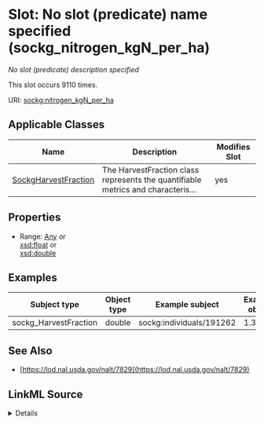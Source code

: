 

# Slot: No slot (predicate) name specified (sockg_nitrogen_kgN_per_ha)


_No slot (predicate) description specified_






This slot occurs 9110 times.


URI: [sockg:nitrogen_kgN_per_ha](https://idir.uta.edu/sockg-ontology/docs/nitrogen_kgN_per_ha)



<!-- no inheritance hierarchy -->





## Applicable Classes

| Name | Description | Modifies Slot |
| --- | --- | --- |
| [SockgHarvestFraction](../classes/SockgHarvestFraction.md) | The HarvestFraction class represents the quantifiable metrics and characteris... |  yes  |







## Properties

* Range: [Any](../classes/Any.md)&nbsp;or&nbsp;<br />[xsd:float](http://www.w3.org/2001/XMLSchema#float)&nbsp;or&nbsp;<br />[xsd:double](http://www.w3.org/2001/XMLSchema#double)






## Examples

| Subject type | Object type | Example subject | Example object | Occurrences |
| --- | --- | --- | --- | --- |
| sockg_HarvestFraction | double | sockg:individuals/191262 | 1.38 | 9110 |


## See Also

* [https://lod.nal.usda.gov/nalt/7829](https://lod.nal.usda.gov/nalt/7829)



## LinkML Source

<details>

```yaml
name: sockg_nitrogen_kgN_per_ha
annotations:
  count:
    tag: count
    value: 9110
description: No slot (predicate) description specified
title: No slot (predicate) name specified
examples:
- object:
    example_object: '1.38'
    example_object_type: double
    example_predicate: sockg:nitrogen_kgN_per_ha
    example_subject: sockg:individuals/191262
    example_subject_type: sockg_HarvestFraction
from_schema: soc-kg
see_also:
- https://lod.nal.usda.gov/nalt/7829
rank: 1000
domain: sockg_HarvestFraction
slot_uri: sockg:nitrogen_kgN_per_ha
alias: sockg_nitrogen_kgN_per_ha
domain_of:
- sockg_HarvestFraction
range: Any
any_of:
- range: float
- range: double

```
</details>